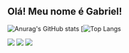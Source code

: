 ## Olá! Meu nome é Gabriel!

![Anurag's GitHub stats](https://github-readme-stats.vercel.app/api?username=gcavalcnti&show_icons=true&theme=dark)
[![Top Langs](https://github-readme-stats.vercel.app/api/top-langs/?username=gcavalcnti&layout=compact&theme=dark)


<div>
    <a href=https:"//www.instagram.com/gcavalcnti/" target="_blank"><img src="https://img.shields.io/badge/Instagram-E4405F?style=for-the-badge&logo=instagram&logoColor=white" target="_blank"></a>
    <a href=https:"gabbielsouza@gmail.com" target="_blank"><img src="https://img.shields.io/badge/Gmail-D14836?style=for-the-badge&logo=gmail&logoColor=white" target="_blank"></a>
    <a href=https:"" target="_blank"><img src="https://img.shields.io/badge/LinkedIn-0077B5?style=for-the-badge&logo=linkedin&logoColor=white" target="_blank"></a>
</div>
